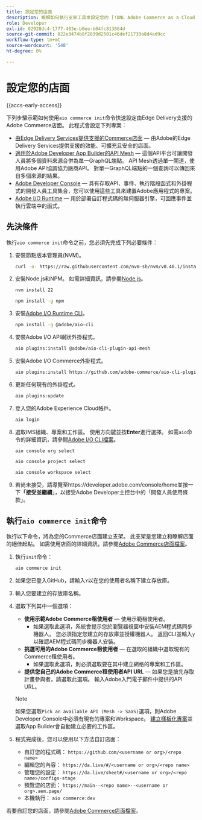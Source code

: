 ```yaml
---
title: 設定您的店面
description: 瞭解如何執行支架工具來設定您的 [!DNL Adobe Commerce as a Cloud Service] 店面。
role: Developer
exl-id: 02928dc4-1777-483e-b0ee-b04fc813864d
source-git-commit: 022e3474b8f2839d2501c46def21733a8d4ad9cc
workflow-type: tm+mt
source-wordcount: '548'
ht-degree: 0%

---
```


# 設定您的店面

{{accs-early-access}}

下列步驟示範如何使用`aio commerce init`命令快速設定由Edge Delivery支援的Adobe Commerce店面。 此程式會設定下列專案：

* [由Edge Delivery Services提供支援的Commerce店面](https://experienceleague.adobe.com/developer/commerce/storefront/get-started/?lang=zh-Hant) — 由Adobe的Edge Delivery Services提供支援的效能、可擴充且安全的店面。
* [適用於Adobe Developer App Builder的API Mesh](https://developer.adobe.com/graphql-mesh-gateway/mesh/) — 這個API平台可讓開發人員將多個資料來源合併為單一GraphQL端點。 API Mesh透過單一閘道，使用Adobe API協調協力廠商API。 對單一GraphQL端點的一個查詢可以傳回來自多個來源的結果。
* [Adobe Developer Console](https://developer.adobe.com/developer-console/docs/guides/) — 具有存取API、事件、執行階段函式和外掛程式的開發人員工具集合，您可以使用這些工具來建置Adobe應用程式的專案。
* [Adobe I/O Runtime](https://developer.adobe.com/runtime/docs/) — 用於部署自訂程式碼的無伺服器引擎，可回應事件並執行雲端中的函式。

## 先決條件

執行`aio commerce init`命令之前，您必須先完成下列必要條件：

1. 安裝節點版本管理員(NVM)。

   ```bash
   curl -o- https://raw.githubusercontent.com/nvm-sh/nvm/v0.40.1/install.sh | bash
   ```

1. 安裝Node.js和NPM。 如需詳細資訊，請參閱[Node.js](https://nodejs.org/en/)。

   ```bash
   nvm install 22
   ```

   ```bash
   npm install -g npm
   ```

1. 安裝[Adobe I/O Runtime CLI](https://developer.adobe.com/runtime/docs/guides/tools/cli_install/)。

   ```bash
   npm install -g @adobe/aio-cli
   ```

1. 安裝Adobe I/O API網狀外掛程式。

   ```bash
   aio plugins:install @adobe/aio-cli-plugin-api-mesh
   ```

1. 安裝Adobe I/O Commerce外掛程式。

   ```bash
   aio plugins:install https://github.com/adobe-commerce/aio-cli-plugin-commerce
   ```

1. 更新任何現有的外掛程式。

   ```bash
   aio plugins:update
   ```

1. 登入您的Adobe Experience Cloud帳戶。

   ```bash
   aio login
   ```

1. 選取IMS組織、專案和工作區。 使用方向鍵並按&#x200B;**Enter**&#x200B;進行選擇。 如需`aio`命令的詳細資訊，請參閱[Adobe I/O CLI檔案](https://github.com/adobe/aio-cli-plugin-console?tab=readme-ov-file#commands)。

   ```bash
   aio console org select
   ```

   ```bash
   aio console project select
   ```

   ```bash
   aio console workspace select
   ```

1. 若尚未接受，請導覽至https://developer.adobe.com/console/home並按一下&#x200B;**「接受並繼續**」，以接受Adobe Developer主控台中的「開發人員使用條款」。

## 執行`aio commerce init`命令

執行以下命令，將為您的Commerce店面建立支架。 此支架是您建立和瞭解店面的絕佳起點。 如需使用店面的詳細資訊，請參閱[Adobe Commerce店面檔案](https://experienceleague.adobe.com/developer/commerce/storefront/?lang=zh-Hant)。


1. 執行`init`命令：

   ```bash
   aio commerce init
   ```

1. 如果您已登入GitHub，請輸入`Y`以在您的使用者名稱下建立存放庫。

1. 輸入您要建立的存放庫名稱。

1. 選取下列其中一個選項：

   * **使用示範Adobe Commerce租使用者** — 使用示範租使用者。
      * 如果選取此選項，系統會提示您於瀏覽器視窗中安裝AEM程式碼同步機器人。 您必須指定您建立的存放庫並授權機器人。 返回CLI並輸入`y`以確認AEM程式碼同步機器人安裝。
   * **挑選可用的Adobe Commerce租使用者** — 在選取的組織中選取現有的Commerce租使用者。
      * 如果選取此選項，則必須選取要在其中建立網格的專案和工作區。
   * **提供您自己的Adobe Commerce租使用者API URL** — 如果您是搶先存取計畫參與者，請選取此選項。 輸入Adobe入門電子郵件中提供的API URL。

   >[!NOTE]
   >
   >如果您選取`Pick an available API (Mesh -> SaaS)`選項，則Adobe Developer Console中必須有現有的專案和Workspace。 [建立樣板化專案](https://developer.adobe.com/developer-console/docs/guides/projects/projects-template/)並選取App Builder會自動建立必要的工作區。

1. 程式完成後，您可以使用以下方法自訂店面：

   * 自訂您的程式碼： `https://github.com/<username or org>/<repo name>`
   * 編輯您的內容： `https://da.live/#/<username or org>/<repo name>`
   * 管理您的設定： `https://da.live/sheet#/<username or org>/<repo name>/configs-stage`
   * 預覽您的店面： `https://main--<repo name>--<username or org>.aem.page/`
   * 本機執行： `aio commerce:dev`

若要自訂您的店面，請參閱[Adobe Commerce店面檔案](https://experienceleague.adobe.com/developer/commerce/storefront/?lang=zh-Hant)。
